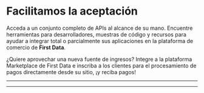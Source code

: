 # Facilitamos la aceptación

Acceda a un conjunto completo de APIs al alcance de su mano. Encuentre herramientas para desarrolladores, muestras de código y recursos para ayudar a integrar total o parcialmente sus aplicaciones en la plataforma de comercio de **First Data**.

¿Quiere aprovechar una nueva fuente de ingresos? Integre a la plataforma Marketplace de First Data e inscriba a los clientes para el procesamiento de pagos directamente desde su sitio, ¡y reciba pagos!

---

<!-- type: row -->

<!-- type: card
title: Trabaja con los mejores
description: Especialistas dedicados y expertos de la industria que entienden las complejidades de su negocio.
-->

<!-- type: card
title: Entorno abierto
description: Ya sea que esté creando una solución todo en uno, buscando optimizar el cumplimiento de PCI, habilitar EMV o incluso algo más, nuestra plataforma abierta le permite ahorrar tiempo, dinero y recursos.
-->

<!-- type: card
title: Ventanilla única
description: Cree, pruebe, certifique y entregue aplicaciones ricas en pagos, todo a través de una única interfaz.
-->

<!-- type: row-end -->

<!-- type: row -->

<!-- type: card
title: Valor de extremo a extremo
description: Cree programas de recompensas para sus comerciantes o desarrolle aplicaciones de fidelización para nuestro Clover Marketplace.
-->

<!-- type: card
title: Soluciones personalizadas
description: Sean cuales sean las necesidades de su empresa, ya sea total, parcial o directa, tenemos su modelo de integración.
-->

<!-- type: card
title: Obtenga ingresos
description: Aproveche uno de nuestros modelos comerciales flexibles y reciba pagos al registrar clientes para el procesamiento de pagos.
-->

<!-- type: row-end -->

---
